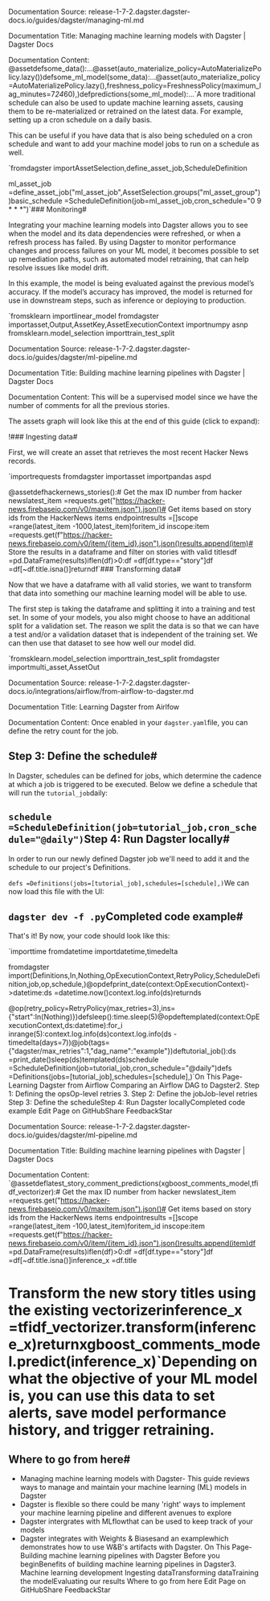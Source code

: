 Documentation Source:
release-1-7-2.dagster.dagster-docs.io/guides/dagster/managing-ml.md

Documentation Title:
Managing machine learning models with Dagster | Dagster Docs

Documentation Content:
@assetdefsome_data():...@asset(auto_materialize_policy=AutoMaterializePolicy.lazy())defsome_ml_model(some_data):...@asset(auto_materialize_policy=AutoMaterializePolicy.lazy(),freshness_policy=FreshnessPolicy(maximum_lag_minutes=7*24*60),)defpredictions(some_ml_model):...`A more traditional schedule can also be used to update machine learning assets, causing them to be re-materialized or retrained on the latest data. For example, setting up a cron schedule on a daily basis.

This can be useful if you have data that is also being scheduled on a cron schedule and want to add your machine model jobs to run on a schedule as well.

`fromdagster importAssetSelection,define_asset_job,ScheduleDefinition

ml_asset_job =define_asset_job("ml_asset_job",AssetSelection.groups("ml_asset_group"))basic_schedule =ScheduleDefinition(job=ml_asset_job,cron_schedule="0 9 * * *")`### Monitoring#

Integrating your machine learning models into Dagster allows you to see when the model and its data dependencies were refreshed, or when a refresh process has failed. By using Dagster to monitor performance changes and process failures on your ML model, it becomes possible to set up remediation paths, such as automated model retraining, that can help resolve issues like model drift.

In this example, the model is being evaluated against the previous model’s accuracy. If the model’s accuracy has improved, the model is returned for use in downstream steps, such as inference or deploying to production.

`fromsklearn importlinear_model
fromdagster importasset,Output,AssetKey,AssetExecutionContext
importnumpy asnp
fromsklearn.model_selection importtrain_test_split



Documentation Source:
release-1-7-2.dagster.dagster-docs.io/guides/dagster/ml-pipeline.md

Documentation Title:
Building machine learning pipelines with Dagster | Dagster Docs

Documentation Content:
This will be a supervised model since we have the number of comments for all the previous stories.

The assets graph will look like this at the end of this guide (click to expand):

!### Ingesting data#

First, we will create an asset that retrieves the most recent Hacker News records.

`importrequests
fromdagster importasset
importpandas aspd


@assetdefhackernews_stories():# Get the max ID number from hacker newslatest_item =requests.get("https://hacker-news.firebaseio.com/v0/maxitem.json").json()# Get items based on story ids from the HackerNews items endpointresults =[]scope =range(latest_item -1000,latest_item)foritem_id inscope:item =requests.get(f"https://hacker-news.firebaseio.com/v0/item/{item_id}.json").json()results.append(item)# Store the results in a dataframe and filter on stories with valid titlesdf =pd.DataFrame(results)iflen(df)>0:df =df[df.type=="story"]df =df[~df.title.isna()]returndf`### Transforming data#

Now that we have a dataframe with all valid stories, we want to transform that data into something our machine learning model will be able to use.

The first step is taking the dataframe and splitting it into a training and test set. In some of your models, you also might choose to have an additional split for a validation set. The reason we split the data is so that we can have a test and/or a validation dataset that is independent of the training set. We can then use that dataset to see how well our model did.

`fromsklearn.model_selection importtrain_test_split
fromdagster importmulti_asset,AssetOut



Documentation Source:
release-1-7-2.dagster.dagster-docs.io/integrations/airflow/from-airflow-to-dagster.md

Documentation Title:
Learning Dagster from Airlfow

Documentation Content:
Once enabled in your `dagster.yaml`file, you can define the retry count for the job.

Step 3: Define the schedule#
----------------------------

In Dagster, schedules can be defined for jobs, which determine the cadence at which a job is triggered to be executed. Below we define a schedule that will run the `tutorial_job`daily:

`schedule =ScheduleDefinition(job=tutorial_job,cron_schedule="@daily")`Step 4: Run Dagster locally#
----------------------------

In order to run our newly defined Dagster job we'll need to add it and the schedule to our project's Definitions.

`defs =Definitions(jobs=[tutorial_job],schedules=[schedule],)`We can now load this file with the UI:

`dagster dev -f .py`Completed code example#
-----------------------

That's it! By now, your code should look like this:

`importtime
fromdatetime importdatetime,timedelta

fromdagster import(Definitions,In,Nothing,OpExecutionContext,RetryPolicy,ScheduleDefinition,job,op,schedule,)@opdefprint_date(context:OpExecutionContext)->datetime:ds =datetime.now()context.log.info(ds)returnds


@op(retry_policy=RetryPolicy(max_retries=3),ins={"start":In(Nothing)})defsleep():time.sleep(5)@opdeftemplated(context:OpExecutionContext,ds:datetime):for_i inrange(5):context.log.info(ds)context.log.info(ds -timedelta(days=7))@job(tags={"dagster/max_retries":1,"dag_name":"example"})deftutorial_job():ds =print_date()sleep(ds)templated(ds)schedule =ScheduleDefinition(job=tutorial_job,cron_schedule="@daily")defs =Definitions(jobs=[tutorial_job],schedules=[schedule],)`On This Page- Learning Dagster from Airflow
	Comparing an Airflow DAG to Dagster2. Step 1: Defining the opsOp-level retries
	3. Step 2: Define the jobJob-level retries
	Step 3: Define the scheduleStep 4: Run Dagster locallyCompleted code example
Edit Page on GitHubShare FeedbackStar



Documentation Source:
release-1-7-2.dagster.dagster-docs.io/guides/dagster/ml-pipeline.md

Documentation Title:
Building machine learning pipelines with Dagster | Dagster Docs

Documentation Content:
`@assetdeflatest_story_comment_predictions(xgboost_comments_model,tfidf_vectorizer):# Get the max ID number from hacker newslatest_item =requests.get("https://hacker-news.firebaseio.com/v0/maxitem.json").json()# Get items based on story ids from the HackerNews items endpointresults =[]scope =range(latest_item -100,latest_item)foritem_id inscope:item =requests.get(f"https://hacker-news.firebaseio.com/v0/item/{item_id}.json").json()results.append(item)df =pd.DataFrame(results)iflen(df)>0:df =df[df.type=="story"]df =df[~df.title.isna()]inference_x =df.title
 # Transform the new story titles using the existing vectorizerinference_x =tfidf_vectorizer.transform(inference_x)returnxgboost_comments_model.predict(inference_x)`Depending on what the objective of your ML model is, you can use this data to set alerts, save model performance history, and trigger retraining.

Where to go from here#
----------------------

* Managing machine learning models with Dagster- This guide reviews ways to manage and maintain your machine learning (ML) models in Dagster
* Dagster is flexible so there could be many 'right' ways to implement your machine learning pipeline and different avenues to explore
* Dagster intergrates with MLflowthat can be used to keep track of your models
* Dagster integrates with Weights & Biasesand an examplewhich demonstrates how to use W\&B's artifacts with Dagster.
On This Page- Building machine learning pipelines with Dagster
	Before you beginBenefits of building machine learning pipelines in Dagster3. Machine learning development
		Ingesting dataTransforming dataTraining the modelEvaluating our results
	Where to go from here
Edit Page on GitHubShare FeedbackStar



